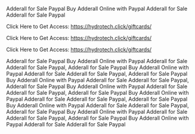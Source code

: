 Adderall for Sale Paypal Buy Adderall Online with Paypal Adderall for Sale Adderall for Sale Paypal

Click Here to Get Access: https://hydrotech.click/giftcards/

Click Here to Get Access: https://hydrotech.click/giftcards/

Click Here to Get Access: https://hydrotech.click/giftcards/

Adderall for Sale Paypal Buy Adderall Online with Paypal Adderall for Sale Adderall for Sale Paypal, Adderall for Sale Paypal Buy Adderall Online with Paypal Adderall for Sale Adderall for Sale Paypal, Adderall for Sale Paypal Buy Adderall Online with Paypal Adderall for Sale Adderall for Sale Paypal, Adderall for Sale Paypal Buy Adderall Online with Paypal Adderall for Sale Adderall for Sale Paypal, Adderall for Sale Paypal Buy Adderall Online with Paypal Adderall for Sale Adderall for Sale Paypal, Adderall for Sale Paypal Buy Adderall Online with Paypal Adderall for Sale Adderall for Sale Paypal, Adderall for Sale Paypal Buy Adderall Online with Paypal Adderall for Sale Adderall for Sale Paypal, Adderall for Sale Paypal Buy Adderall Online with Paypal Adderall for Sale Adderall for Sale Paypal
